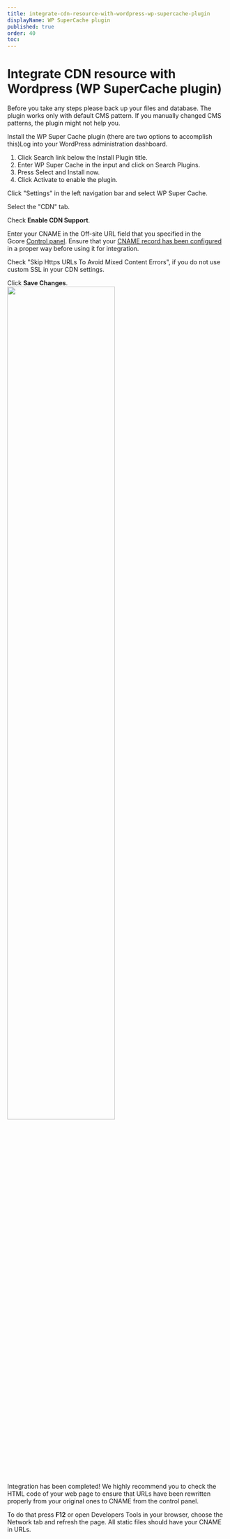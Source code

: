 ```yaml
---
title: integrate-cdn-resource-with-wordpress-wp-supercache-plugin
displayName: WP SuperCache plugin
published: true
order: 40
toc:
---
```

# Integrate CDN resource with Wordpress (WP SuperCache plugin)

Before you take any steps please back up your files and database. The plugin works only with default CMS pattern. If you manually changed CMS patterns, the plugin might not help you.

Install the WP Super Cache plugin (there are two options to accomplish this)Log into your WordPress administration dashboard.

1. Click Search link below the Install Plugin title.
2. Enter WP Super Cache in the input and click on Search Plugins.     
3. Press Select and Install now. 
4. Click Activate to enable the plugin.

Click "Settings" in the left navigation bar and select WP Super Cache.

Select the "CDN" tab.

Check **Enable CDN Support**.

Enter your CNAME in the Off-site URL field that you specified in the Gcore <a href="https://accounts.gcore.com/reports/dashboard" target="_blank">Control panel</a>. Ensure that your <a href="https://gcore.com/docs/cdn/cdn-resource-options/general/create-and-set-a-custom-domain-for-the-content-delivery-via-cdn" target="_blank">CNAME record has been configured</a> in a proper way before using it for integration.

Check "Skip Https URLs To Avoid Mixed Content Errors", if you do not use custom SSL in your CDN settings.

Click **Save Changes**.
   
<img src="https://support.gcore.com/hc/ru/article_attachments/115000103969/wp-super-cache.png" alt="" width="70%">

Integration has been completed! We highly recommend you to check the HTML code of your web page to ensure that URLs have been rewritten properly from your original ones to CNAME from the control panel.

To do that press **F12** or open Developers Tools in your browser, choose the Network tab and refresh the page. All static files should have your CNAME in URLs.